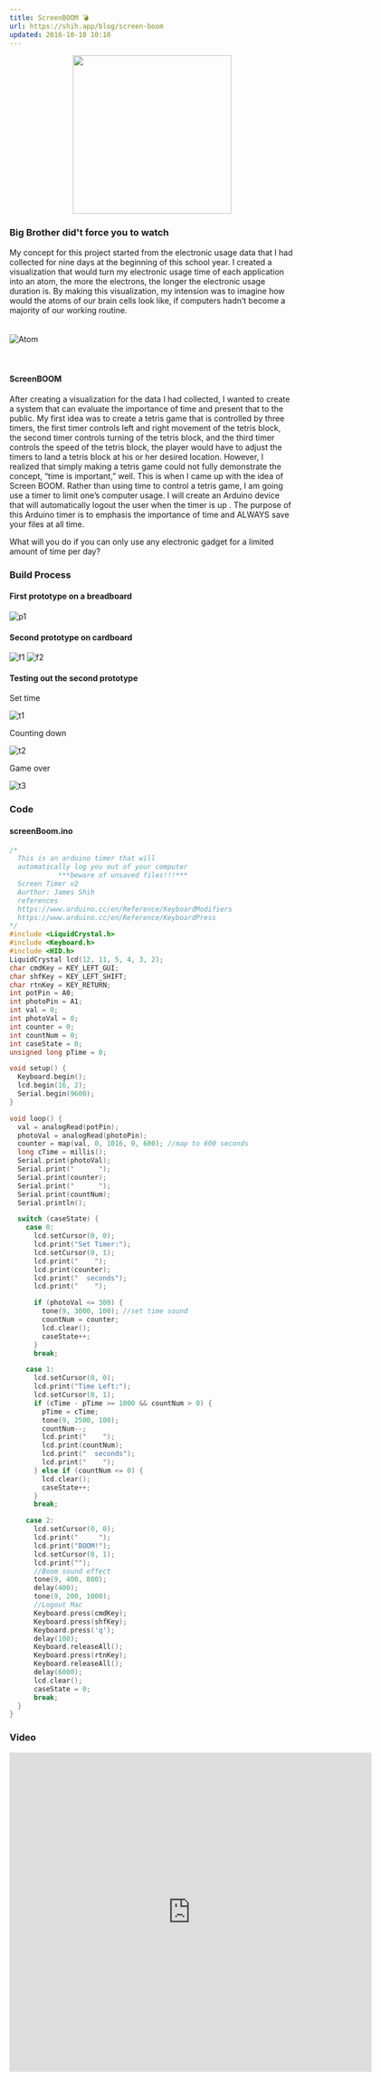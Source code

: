 ```yaml
---
title: ScreenBOOM 💣
url: https://shih.app/blog/screen-boom
updated: 2016-10-10 10:10
---
```


<p align="center">
<img src="https://shih.app/blog/assets/sboom/eagle.png" width="280">
</p>

### Big Brother did't force you to watch

My concept for this project started from the electronic usage data that I had collected for nine days at the beginning of this school year. I created a visualization that would turn my electronic usage time of each application into an atom, the more the electrons, the longer the electronic usage duration is. By making this visualization, my intension was to imagine how would the atoms of our brain cells look like, if computers hadn’t become a majority of our working routine.
<br><br><br>
![Atom](https://shih.app/blog/assets/sboom/2.gif)
<br><br><br>

#### ScreenBOOM

After creating a visualization for the data I had collected, I wanted to create a system that can evaluate the importance of time and present that to the public. My first idea was to create a tetris game that is controlled by three timers, the first timer controls left and right movement of the tetris block, the second timer controls turning of the tetris block, and the third timer controls the speed of the tetris block, the player would have to adjust the timers to land a tetris block at his or her desired location. However, I realized that simply making a tetris game could not fully demonstrate the concept, “time is important,” well. This is when I came up with the idea of Screen BOOM. Rather than using time to control a tetris game, I am going use a timer to limit one’s computer usage. I will create an Arduino device that will automatically logout the user when the timer is up . The purpose of this Arduino timer is to emphasis the importance of time and ALWAYS save your files at all time.

What will you do if you can only use any electronic gadget for a limited amount of time per day?

### Build Process

#### First prototype on a breadboard

![p1](https://shih.app/blog/assets/sboom/p1.jpg)

#### Second prototype on cardboard

![f1](https://shih.app/blog/assets/sboom/f1.jpg)
![f2](https://shih.app/blog/assets/sboom/f2.jpg)

#### Testing out the second prototype

Set time

![t1](https://shih.app/blog/assets/sboom/t1.jpg)

Counting down

![t2](https://shih.app/blog/assets/sboom/t2.jpg)

Game over

![t3](https://shih.app/blog/assets/sboom/t3.jpg)

### Code

#### screenBoom.ino

```cpp
/*
  This is an arduino timer that will
  automatically log you out of your computer
            ***beware of unsaved files!!!***
  Screen Timer v2
  Aurthor: James Shih
  references
  https://www.arduino.cc/en/Reference/KeyboardModifiers
  https://www.arduino.cc/en/Reference/KeyboardPress
*/
#include <LiquidCrystal.h>
#include <Keyboard.h>
#include <HID.h>
LiquidCrystal lcd(12, 11, 5, 4, 3, 2);
char cmdKey = KEY_LEFT_GUI;
char shfKey = KEY_LEFT_SHIFT;
char rtnKey = KEY_RETURN;
int potPin = A0;
int photoPin = A1;
int val = 0;
int photoVal = 0;
int counter = 0;
int countNum = 0;
int caseState = 0;
unsigned long pTime = 0;

void setup() {
  Keyboard.begin();
  lcd.begin(16, 2);
  Serial.begin(9600);
}

void loop() {
  val = analogRead(potPin);
  photoVal = analogRead(photoPin);
  counter = map(val, 0, 1016, 0, 600); //map to 600 seconds
  long cTime = millis();
  Serial.print(photoVal);
  Serial.print("      ");
  Serial.print(counter);
  Serial.print("      ");
  Serial.print(countNum);
  Serial.println();

  switch (caseState) {
    case 0:
      lcd.setCursor(0, 0);
      lcd.print("Set Timer:");
      lcd.setCursor(0, 1);
      lcd.print("    ");
      lcd.print(counter);
      lcd.print("  seconds");
      lcd.print("    ");

      if (photoVal <= 300) {
        tone(9, 3000, 100); //set time sound
        countNum = counter;
        lcd.clear();
        caseState++;
      }
      break;

    case 1:
      lcd.setCursor(0, 0);
      lcd.print("Time Left:");
      lcd.setCursor(0, 1);
      if (cTime - pTime >= 1000 && countNum > 0) {
        pTime = cTime;
        tone(9, 2500, 100);
        countNum--;
        lcd.print("    ");
        lcd.print(countNum);
        lcd.print("  seconds");
        lcd.print("    ");
      } else if (countNum <= 0) {
        lcd.clear();
        caseState++;
      }
      break;

    case 2:
      lcd.setCursor(0, 0);
      lcd.print("     ");
      lcd.print("BOOM!");
      lcd.setCursor(0, 1);
      lcd.print("");
      //Boom sound effect
      tone(9, 400, 800);
      delay(400);
      tone(9, 200, 1000);
      //Logout Mac
      Keyboard.press(cmdKey);
      Keyboard.press(shfKey);
      Keyboard.press('q');
      delay(100);
      Keyboard.releaseAll();
      Keyboard.press(rtnKey);
      Keyboard.releaseAll();
      delay(6000);
      lcd.clear();
      caseState = 0;
      break;
  }
}
```

### Video

<iframe src="https://www.youtube.com/embed/pI1DQHCBCME" width="640" height="564" frameborder="0" allow="autoplay; fullscreen" allowfullscreen></iframe>

